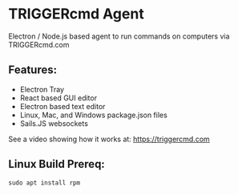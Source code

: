 # TRIGGERcmd Agent
Electron / Node.js based agent to run commands on computers via TRIGGERcmd.com

## Features:
 - Electron Tray
 - React based GUI editor
 - Electron based text editor
 - Linux, Mac, and Windows package.json files
 - Sails.JS websockets

See a video showing how it works at:  https://triggercmd.com 

## Linux Build Prereq:
```
sudo apt install rpm
```